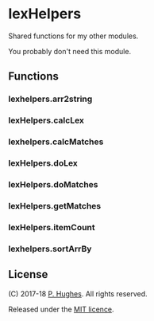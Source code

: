 # lexHelpers

Shared functions for my other modules.

You probably don't need this module.

## Functions

### lexhelpers.arr2string

### lexHelpers.calcLex

### lexhelpers.calcMatches

### lexHelpers.doLex

### lexHelpers.doMatches

### lexHelpers.getMatches

### lexHelpers.itemCount

### lexhelpers.sortArrBy

## License
(C) 2017-18 [P. Hughes](https://www.phugh.es). All rights reserved.

Released under the [MIT licence](http://spdx.org/licenses/MIT.html).